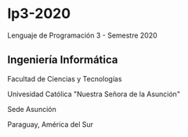 # lp3-2020
Lenguaje de Programación 3 - Semestre 2020

## Ingeniería Informática

Facultad de Ciencias y Tecnologías

Univesidad Católica "Nuestra Señora de la Asunción"

Sede Asunción


Paraguay, América del Sur
